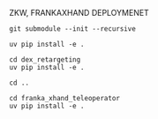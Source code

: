 ZKW, FRANKAXHAND DEPLOYMENET

    git submodule --init --recursive

    uv pip install -e .
    
    cd dex_retargeting 
    uv pip install -e .
    
    cd .. 

    cd franka_xhand_teleoperator
    uv pip install -e .